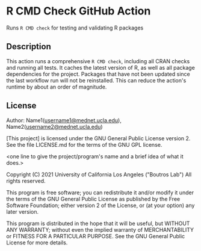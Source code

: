 # R CMD Check GitHub Action

Runs `R CMD check` for testing and validating R packages

## Description

This action runs a comprehensive `R CMD check`, including all CRAN checks and running all tests. It caches the latest version of R, as well as all package dependencies for the project. Packages that have not been updated since the last workflow run will not be reinstalled. This can reduce the action's runtime by about an order of magnitude.

## License

Author: Name1(username1@mednet.ucla.edu), Name2(username2@mednet.ucla.edu)

[This project] is licensed under the GNU General Public License version 2. See the file LICENSE.md for the terms of the GNU GPL license.

<one line to give the project/program's name and a brief idea of what it does.>

Copyright (C) 2021 University of California Los Angeles ("Boutros Lab") All rights reserved.

This program is free software; you can redistribute it and/or modify it under the terms of the GNU General Public License as published by the Free Software Foundation; either version 2 of the License, or (at your option) any later version.

This program is distributed in the hope that it will be useful, but WITHOUT ANY WARRANTY; without even the implied warranty of MERCHANTABILITY or FITNESS FOR A PARTICULAR PURPOSE. See the GNU General Public License for more details.
